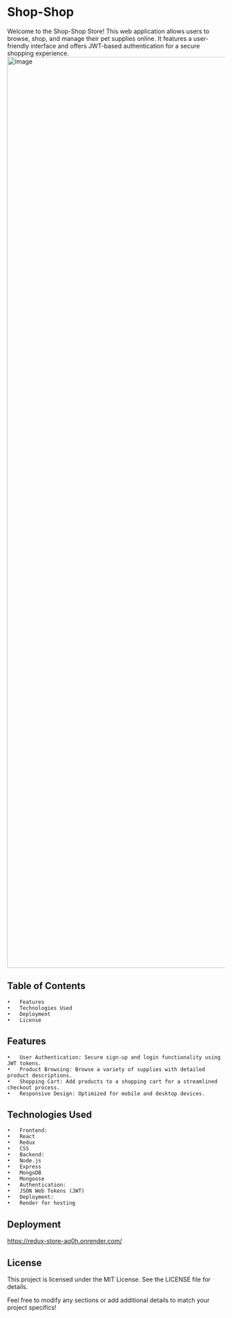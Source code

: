 # Shop-Shop

Welcome to the Shop-Shop Store! This web application allows users to browse, shop, and manage their pet supplies online. It features a user-friendly interface and offers JWT-based authentication for a secure shopping experience.
<img width="2108" alt="image" src="https://github.com/user-attachments/assets/43ab5365-8071-4274-aab2-00704d0123f5">


## Table of Contents

	•	Features
	•	Technologies Used
	•	Deployment
	•	License

## Features

	•	User Authentication: Secure sign-up and login functionality using JWT tokens.
	•	Product Browsing: Browse a variety of supplies with detailed product descriptions.
	•	Shopping Cart: Add products to a shopping cart for a streamlined checkout process.
	•	Responsive Design: Optimized for mobile and desktop devices.

## Technologies Used

	•	Frontend:
	•	React
	•	Redux
	•	CSS
	•	Backend:
	•	Node.js
	•	Express
	•	MongoDB
	•	Mongoose
	•	Authentication:
	•	JSON Web Tokens (JWT)
	•	Deployment:
	•	Render for hosting

 ## Deployment
  https://redux-store-aq0h.onrender.com/

## License

This project is licensed under the MIT License. See the LICENSE file for details.

Feel free to modify any sections or add additional details to match your project specifics!

